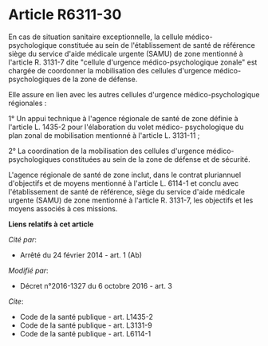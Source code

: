 # Article R6311-30

En cas de situation sanitaire exceptionnelle, la cellule médico-psychologique constituée au sein de l'établissement de santé
de référence siège du service d'aide médicale urgente (SAMU) de zone mentionné à l'article R. 3131-7 dite "cellule d'urgence
médico-psychologique zonale" est chargée de coordonner la mobilisation des cellules d'urgence médico-psychologiques de la
zone de défense. 

Elle assure en lien avec les autres cellules d'urgence médico-psychologique régionales : 

1° Un appui technique à l'agence régionale de santé de zone définie à l'article L. 1435-2 pour l'élaboration du volet médico-
psychologique du plan zonal de mobilisation mentionné à l'article L. 3131-11 ;

2° La coordination de la mobilisation des cellules d'urgence médico-psychologiques constituées au sein de la zone de défense
et de sécurité.

L'agence régionale de santé de zone inclut, dans le contrat pluriannuel d'objectifs et de moyens mentionné à l'article L.
6114-1 et conclu avec l'établissement de santé de référence, siège du service d'aide médicale urgente (SAMU) de zone
mentionné à l'article R. 3131-7, les objectifs et les moyens associés à ces missions.

**Liens relatifs à cet article**

_Cité par_:

  - Arrêté du 24 février 2014 - art. 1 (Ab)

_Modifié par_:

  - Décret n°2016-1327 du 6 octobre 2016 - art. 3

_Cite_:

  - Code de la santé publique - art. L1435-2
  - Code de la santé publique - art. L3131-9
  - Code de la santé publique - art. L6114-1
